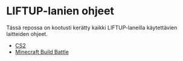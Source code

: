 # LIFTUP-lanien ohjeet

Tässä repossa on kootusti kerätty kaikki LIFTUP-laneilla käytettävien laitteiden ohjeet.

 - [CS2](./cs2.md)
 - [Minecraft Build Battle](./minecraft.md)
